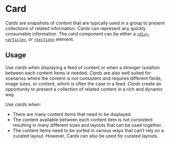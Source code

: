 # Card

*Cards* are snapshots of content that are typically used in a group to present collections of related information. *Cards* can represent any quickly consumable information.  The *card* component can be either a [`<div>`](https://developer.mozilla.org/en-US/docs/Web/HTML/Element/div), [`<article>`](https://developer.mozilla.org/en-US/docs/Web/HTML/Element/article), or [`<section>`](https://developer.mozilla.org/en-US/docs/Web/HTML/Element/section) element.

## Usage

Use *cards* when displaying a feed of content or when a stronger isolation between each content items is needed. *Cards* are also well suited for scenarios where the content is not consistent and requires different fields, image sizes, or content, which is often the case in a feed. *Cards* create an opportunity to present a collection of related content in a rich and dynamic way.

Use *cards* when:

* There are many content items that need to be displayed.
* The content available between each content item is not consistent resulting in many different sizes and layouts that can be used together.
* The content items need to be sorted in various ways that can’t rely on a curated layout. However, Cards can also be used for curated layouts.
